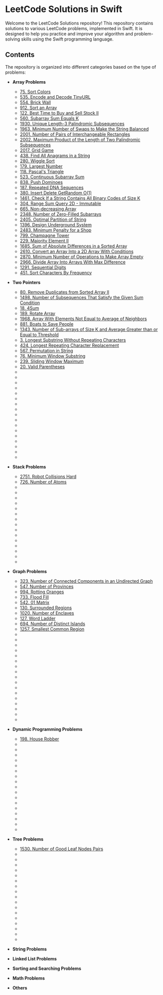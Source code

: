 # LeetCode Solutions in Swift

Welcome to the LeetCode Solutions repository! This repository contains solutions to various LeetCode problems, implemented in Swift. It is designed to help you practice and improve your algorithm and problem-solving skills using the Swift programming language.

## Contents

The repository is organized into different categories based on the type of problems:

- **Array Problems**
  - [75. Sort Colors](https://github.com/Ishaanb04/LeetCode-Solutions-In-Swift/blob/main/LeetCode.playground/Pages/75.%20Sort%20Colors.xcplaygroundpage/Contents.swift)
  - [535. Encode and Decode TinyURL](https://github.com/Ishaanb04/LeetCode-Solutions-In-Swift/blob/main/LeetCode.playground/Pages/535.%20Encode%20and%20Decode%20TinyURL.xcplaygroundpage/Contents.swift)
  - [554. Brick Wall](https://github.com/Ishaanb04/LeetCode-Solutions-In-Swift/blob/main/LeetCode.playground/Pages/554.%20Brick%20Wall.xcplaygroundpage/Contents.swift)
  - [912. Sort an Array](https://github.com/Ishaanb04/LeetCode-Solutions-In-Swift/blob/main/LeetCode.playground/Pages/912.%20Sort%20an%20Array.xcplaygroundpage/Contents.swift)
  - [122. Best Time to Buy and Sell Stock II](https://github.com/Ishaanb04/LeetCode-Solutions-In-Swift/blob/main/LeetCode.playground/Pages/122.%20Best%20Time%20to%20Buy%20and%20Sell%20Stock%20II.xcplaygroundpage/Contents.swift)
  - [560. Subarray Sum Equals K](https://github.com/Ishaanb04/LeetCode-Solutions-In-Swift/blob/main/LeetCode.playground/Pages/560.%20Subarray%20Sum%20Equals%20K.xcplaygroundpage/Contents.swift)
  - [1930. Unique Length-3 Palindromic Subsequences](https://github.com/Ishaanb04/LeetCode-Solutions-In-Swift/blob/main/LeetCode.playground/Pages/1930.%20Unique%20Length-3%20Palindromic%20Subsequences.xcplaygroundpage/Contents.swift)
  - [1963. Minimum Number of Swaps to Make the String Balanced](https://github.com/Ishaanb04/LeetCode-Solutions-In-Swift/blob/main/LeetCode.playground/Pages/1963.%20Minimum%20Number%20of%20Swaps%20to%20Make%20the%20String%20Balanced.xcplaygroundpage/Contents.swift)
  - [2001. Number of Pairs of Interchangeable Rectangles](https://github.com/Ishaanb04/LeetCode-Solutions-In-Swift/blob/main/LeetCode.playground/Pages/2001.%20Number%20of%20Pairs%20of%20Interchangeable%20Rectangles.xcplaygroundpage/Contents.swift)
  - [2002. Maximum Product of the Length of Two Palindromic Subsequences](https://github.com/Ishaanb04/LeetCode-Solutions-In-Swift/blob/main/LeetCode.playground/Pages/2002.%20Maximum%20Product%20of%20the%20Length%20of%20Two%20Palindromic%20Subsequences.xcplaygroundpage/Contents.swift)
  - [2017. Grid Game](https://github.com/Ishaanb04/LeetCode-Solutions-In-Swift/blob/main/LeetCode.playground/Pages/2017.%20Grid%20Game.xcplaygroundpage/Contents.swift)
  - [438. Find All Anagrams in a String](https://github.com/Ishaanb04/LeetCode-Solutions-In-Swift/blob/main/LeetCode.playground/Pages/438.%20Find%20All%20Anagrams%20in%20a%20String.xcplaygroundpage/Contents.swift)
  - [280. Wiggle Sort](https://github.com/Ishaanb04/LeetCode-Solutions-In-Swift/blob/main/LeetCode.playground/Pages/280.%20Wiggle%20Sort.xcplaygroundpage/Contents.swift)
  - [179. Largest Number](https://github.com/Ishaanb04/LeetCode-Solutions-In-Swift/blob/main/LeetCode.playground/Pages/179.%20Largest%20Number.xcplaygroundpage/Contents.swift)
  - [118. Pascal's Triangle](https://github.com/Ishaanb04/LeetCode-Solutions-In-Swift/blob/main/LeetCode.playground/Pages/118.%20Pascal's%20Triangle.xcplaygroundpage/Contents.swift)
  - [523. Continuous Subarray Sum](https://github.com/Ishaanb04/LeetCode-Solutions-In-Swift/blob/main/LeetCode.playground/Pages/523.%20Continuous%20Subarray%20Sum.xcplaygroundpage/Contents.swift)
  - [838. Push Dominoes](https://github.com/Ishaanb04/LeetCode-Solutions-In-Swift/blob/main/LeetCode.playground/Pages/838.%20Push%20Dominoes.xcplaygroundpage/Contents.swift)
  - [187. Repeated DNA Sequences](https://github.com/Ishaanb04/LeetCode-Solutions-In-Swift/blob/main/LeetCode.playground/Pages/187.%20Repeated%20DNA%20Sequences.xcplaygroundpage/Contents.swift)
  - [380. Insert Delete GetRandom O(1)](https://github.com/Ishaanb04/LeetCode-Solutions-In-Swift/blob/main/LeetCode.playground/Pages/380.%20Insert%20Delete%20GetRandom%20O(1).xcplaygroundpage/Contents.swift)
  - [1461. Check If a String Contains All Binary Codes of Size K](https://github.com/Ishaanb04/LeetCode-Solutions-In-Swift/blob/main/LeetCode.playground/Pages/1461.%20Check%20If%20a%20String%20Contains%20All%20Binary%20Codes%20of%20Size%20K.xcplaygroundpage/Contents.swift)
  - [304. Range Sum Query 2D - Immutable](https://github.com/Ishaanb04/LeetCode-Solutions-In-Swift/blob/main/LeetCode.playground/Pages/304.%20Range%20Sum%20Query%202D%20-%20Immutable.xcplaygroundpage/Contents.swift)
  - [665. Non-decreasing Array](https://github.com/Ishaanb04/LeetCode-Solutions-In-Swift/blob/main/LeetCode.playground/Pages/665.%20Non-decreasing%20Array.xcplaygroundpage/Contents.swift)
  - [2348. Number of Zero-Filled Subarrays](https://github.com/Ishaanb04/LeetCode-Solutions-In-Swift/blob/main/LeetCode.playground/Pages/2348.%20Number%20of%20Zero-Filled%20Subarrays.xcplaygroundpage/Contents.swift)
  - [2405. Optimal Partition of String](https://github.com/Ishaanb04/LeetCode-Solutions-In-Swift/blob/main/LeetCode.playground/Pages/2405.%20Optimal%20Partition%20of%20String.xcplaygroundpage/Contents.swift)
  - [1396. Design Underground System](https://github.com/Ishaanb04/LeetCode-Solutions-In-Swift/blob/main/LeetCode.playground/Pages/1396.%20Design%20Underground%20System.xcplaygroundpage/Contents.swift)
  - [2483. Minimum Penalty for a Shop](https://github.com/Ishaanb04/LeetCode-Solutions-In-Swift/blob/main/LeetCode.playground/Pages/2483.%20Minimum%20Penalty%20for%20a%20Shop.xcplaygroundpage/Contents.swift)
  - [799. Champagne Tower](https://github.com/Ishaanb04/LeetCode-Solutions-In-Swift/blob/main/LeetCode.playground/Pages/799.%20Champagne%20Tower.xcplaygroundpage/Contents.swift)
  - [229. Majority Element II](https://github.com/Ishaanb04/LeetCode-Solutions-In-Swift/blob/main/LeetCode.playground/Pages/229.%20Majority%20Element%20II.xcplaygroundpage/Contents.swift)
  - [1685. Sum of Absolute Differences in a Sorted Array](https://github.com/Ishaanb04/LeetCode-Solutions-In-Swift/blob/main/LeetCode.playground/Pages/1685.%20Sum%20of%20Absolute%20Differences%20in%20a%20Sorted%20Array.xcplaygroundpage/Contents.swift)
  - [2610. Convert an Array Into a 2D Array With Conditions](https://github.com/Ishaanb04/LeetCode-Solutions-In-Swift/blob/main/LeetCode.playground/Pages/2610.%20Convert%20an%20Array%20Into%20a%202D%20Array%20With%20Conditions.xcplaygroundpage/Contents.swift)
  - [2870. Minimum Number of Operations to Make Array Empty](https://github.com/Ishaanb04/LeetCode-Solutions-In-Swift/blob/main/LeetCode.playground/Pages/2610.%20Convert%20an%20Array%20Into%20a%202D%20Array%20With%20Conditions.xcplaygroundpage/Contents.swift)
  - [2966. Divide Array Into Arrays With Max Difference](https://github.com/Ishaanb04/LeetCode-Solutions-In-Swift/blob/main/LeetCode.playground/Pages/2966.%20Divide%20Array%20Into%20Arrays%20With%20Max%20Difference.xcplaygroundpage/Contents.swift)
  - [1291. Sequential Digits](https://github.com/Ishaanb04/LeetCode-Solutions-In-Swift/blob/main/LeetCode.playground/Pages/1291.%20Sequential%20Digits.xcplaygroundpage/Contents.swift)
  - [451. Sort Characters By Frequency](https://github.com/Ishaanb04/LeetCode-Solutions-In-Swift/blob/main/LeetCode.playground/Pages/451.%20Sort%20Characters%20By%20Frequency.xcplaygroundpage/Contents.swift)
- **Two Pointers**
  - [80. Remove Duplicates from Sorted Array II](https://github.com/Ishaanb04/LeetCode-Solutions-In-Swift/blob/main/LeetCode.playground/Pages/80.%20Remove%20Duplicates%20from%20Sorted%20Array%20II.xcplaygroundpage/Contents.swift)
  - [1498. Number of Subsequences That Satisfy the Given Sum Condition](https://github.com/Ishaanb04/LeetCode-Solutions-In-Swift/blob/main/LeetCode.playground/Pages/1498.%20Number%20of%20Subsequences%20That%20Satisfy%20the%20Given%20Sum%20Condition.xcplaygroundpage/Contents.swift)
  - [18. 4Sum](https://github.com/Ishaanb04/LeetCode-Solutions-In-Swift/blob/main/LeetCode.playground/Pages/18.%204Sum.xcplaygroundpage/Contents.swift)
  - [189. Rotate Array](https://github.com/Ishaanb04/LeetCode-Solutions-In-Swift/blob/main/LeetCode.playground/Pages/Untitled%20Page.xcplaygroundpage/Contents.swift)
  - [1968. Array With Elements Not Equal to Average of Neighbors](https://github.com/Ishaanb04/LeetCode-Solutions-In-Swift/blob/main/LeetCode.playground/Pages/1968.%20Array%20With%20Elements%20Not%20Equal%20to%20Average%20of%20Neighbors.xcplaygroundpage/Contents.swift)
  - [881. Boats to Save People](https://github.com/Ishaanb04/LeetCode-Solutions-In-Swift/blob/main/LeetCode.playground/Pages/881.%20Boats%20to%20Save%20People.xcplaygroundpage/Contents.swift)
  - [1343. Number of Sub-arrays of Size K and Average Greater than or Equal to Threshold](https://github.com/Ishaanb04/LeetCode-Solutions-In-Swift/blob/main/LeetCode.playground/Pages/Untitled%20Page.xcplaygroundpage/Contents.swift)
  - [3. Longest Substring Without Repeating Characters](https://github.com/Ishaanb04/LeetCode-Solutions-In-Swift/blob/main/LeetCode.playground/Pages/3.%20Longest%20Substring%20Without%20Repeating%20Characters.xcplaygroundpage/Contents.swift)
  - [424. Longest Repeating Character Replacement](https://github.com/Ishaanb04/LeetCode-Solutions-In-Swift/blob/main/LeetCode.playground/Pages/424.%20Longest%20Repeating%20Character%20Replacement.xcplaygroundpage/Contents.swift)
  - [567. Permutation in String](https://github.com/Ishaanb04/LeetCode-Solutions-In-Swift/tree/main/LeetCode.playground/Pages/567.%20Permutation%20in%20String.xcplaygroundpage)
  - [76. Minimum Window Substring](https://github.com/Ishaanb04/LeetCode-Solutions-In-Swift/blob/main/LeetCode.playground/Pages/76.%20Minimum%20Window%20Substring.xcplaygroundpage/Contents.swift)
  - [239. Sliding Window Maximum](https://github.com/Ishaanb04/LeetCode-Solutions-In-Swift/blob/main/LeetCode.playground/Pages/239.%20Sliding%20Window%20Maximum.xcplaygroundpage/Contents.swift)
  - [20. Valid Parentheses](https://github.com/Ishaanb04/LeetCode-Solutions-In-Swift/blob/main/LeetCode.playground/Pages/20.%20Valid%20Parentheses.xcplaygroundpage/Contents.swift)
  - []()
  - []()
  - []()
  - []()
  - []()
  - []()
  - []()
  - []()
  - []()
  - []()
  - []()
  - []()
  - []()
  - []()
  - []()
  - []()
  - []()
- **Stack Problems**
  - [2751. Robot Collisions Hard](https://github.com/Ishaanb04/LeetCode-Solutions-In-Swift/blob/main/LeetCode.playground/Pages/2751.%20Robot%20Collisions.xcplaygroundpage/Contents.swift)
  - [726. Number of Atoms](https://github.com/Ishaanb04/LeetCode-Solutions-In-Swift/blob/main/LeetCode.playground/Pages/726.%20Number%20of%20Atoms.xcplaygroundpage/Contents.swift)
  - []()
  - []()
  - []()
  - []()
  - []()
  - []()
  - []()
  - []()
  - []()
  - []()
  - []()
  - []()
  - []()
  - []()
  - []()
- **Graph Problems**
  - [323. Number of Connected Components in an Undirected Graph](https://github.com/Ishaanb04/LeetCode-Solutions-In-Swift/blob/main/LeetCode.playground/Pages/Number%20of%20Connected%20Components%20in%20an%20Undirected%20Graph.xcplaygroundpage/Contents.swift)
  - [547. Number of Provinces](https://github.com/Ishaanb04/LeetCode-Solutions-In-Swift/blob/main/LeetCode.playground/Pages/547.%20Number%20of%20Provinces.xcplaygroundpage/Contents.swift)
  - [994. Rotting Oranges](https://github.com/Ishaanb04/LeetCode-Solutions-In-Swift/blob/main/LeetCode.playground/Pages/994.%20Rotting%20Oranges.xcplaygroundpage/Contents.swift)
  - [733. Flood Fill](https://github.com/Ishaanb04/LeetCode-Solutions-In-Swift/blob/main/LeetCode.playground/Pages/733.%20Flood%20Fill.xcplaygroundpage/Contents.swift)
  - [542. 01 Matrix](https://github.com/Ishaanb04/LeetCode-Solutions-In-Swift/blob/main/LeetCode.playground/Pages/542.%2001%20Matrix.xcplaygroundpage/Contents.swift)
  - [130. Surrounded Regions](https://github.com/Ishaanb04/LeetCode-Solutions-In-Swift/blob/main/LeetCode.playground/Pages/130.%20Surrounded%20Regions.xcplaygroundpage/Contents.swift)
  - [1020. Number of Enclaves](https://github.com/Ishaanb04/LeetCode-Solutions-In-Swift/blob/main/LeetCode.playground/Pages/1020.%20Number%20of%20Enclaves.xcplaygroundpage/Contents.swift)
  - [127. Word Ladder](https://github.com/Ishaanb04/LeetCode-Solutions-In-Swift/blob/main/LeetCode.playground/Pages/127.%20Word%20Ladder.xcplaygroundpage/Contents.swift)
  - [694. Number of Distinct Islands](https://github.com/Ishaanb04/LeetCode-Solutions-In-Swift/blob/main/LeetCode.playground/Pages/694.%20Number%20of%20Distinct%20Islands.xcplaygroundpage/Contents.swift)
  - [1257. Smallest Common Region](https://github.com/Ishaanb04/LeetCode-Solutions-In-Swift/blob/main/LeetCode.playground/Pages/1257.%20Smallest%20Common%20Region.xcplaygroundpage/Contents.swift)
  - []()
  - []()
  - []()
  - []()
  - []()
  - []()
  - []()
  - []()
  - []()
  - []()
  - []()
  - []()
  - []()
  - []()
  - []()
  - []()
  - []()
- **Dynamic Programming Problems**
  - [198. House Robber](https://github.com/Ishaanb04/LeetCode-Solutions-In-Swift/blob/main/LeetCode.playground/Pages/198.%20House%20Robber.xcplaygroundpage/Contents.swift)
  - []()
  - []()
  - []()
  - []()
  - []()
  - []()
  - []()
  - []()
  - []()
  - []()
  - []()
  - []()
  - []()
  - []()
  - []()
  - []()
  - []()
- **Tree Problems**
  - [1530. Number of Good Leaf Nodes Pairs](https://github.com/Ishaanb04/LeetCode-Solutions-In-Swift/blob/main/LeetCode.playground/Pages/1530.%20Number%20of%20Good%20Leaf%20Nodes%20Pairs.xcplaygroundpage/Contents.swift)
  - []()
  - []()
  - []()
  - []()
  - []()
  - []()
  - []()
  - []()
  - []()
  - []()
  - []()
  - []()
  - []()
  - []()
  - []()
  - []()
  - []()
- **String Problems**
- **Linked List Problems**


- **Sorting and Searching Problems**
- **Math Problems**
- **Others**
